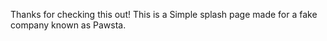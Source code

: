 Thanks for checking this out!
This is a Simple splash page made for a fake company known as Pawsta.

